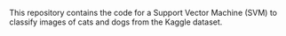 






This repository contains the code for a Support Vector Machine (SVM) to classify images of cats and dogs from the Kaggle dataset.

